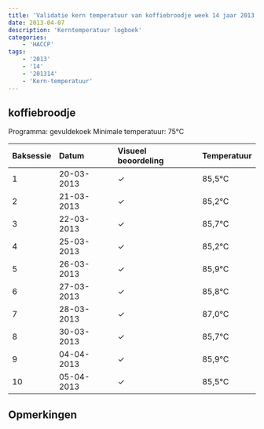 ```yaml
---
title: 'Validatie kern temperatuur van koffiebroodje week 14 jaar 2013'
date: 2013-04-07
description: 'Kerntemperatuur logboek'
categories:
    - 'HACCP'
tags:
    - '2013'
    - '14'
    - '201314'
    - 'Kern-temperatuur'
---
```


## koffiebroodje

Programma: gevuldekoek
Minimale temperatuur: 75°C

| Baksessie | Datum | Visueel beoordeling | Temperatuur |
|:---|:---|:---|:---|
| 1 | 20-03-2013 | &check; | 85,5°C |
| 2 | 21-03-2013 | &check; | 85,2°C |
| 3 | 22-03-2013 | &check; | 85,7°C |
| 4 | 25-03-2013 | &check; | 85,2°C |
| 5 | 26-03-2013 | &check; | 85,9°C |
| 6 | 27-03-2013 | &check; | 85,8°C |
| 7 | 28-03-2013 | &check; | 87,0°C |
| 8 | 30-03-2013 | &check; | 85,7°C |
| 9 | 04-04-2013 | &check; | 85,9°C |
| 10 | 05-04-2013 | &check; | 85,5°C |

## Opmerkingen


